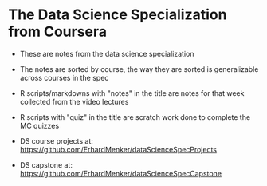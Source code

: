 # The Data Science Specialization from Coursera

- These are notes from the data science specialization 
- The notes are sorted by course, the way they are sorted is generalizable across courses in the spec 
- R scripts/markdowns with "notes" in the title are notes for that week collected from the video lectures
- R scripts with "quiz" in the title are scratch work done to complete the MC quizzes 

- DS course projects at: https://github.com/ErhardMenker/dataScienceSpecProjects
- DS capstone at: https://github.com/ErhardMenker/dataScienceSpecCapstone